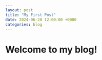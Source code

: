 ```yaml
---
layout: post
title: "My First Post"
date: 2024-06-28 12:00:00 +0000
categories: blog
---
```


# Welcome to my blog!


